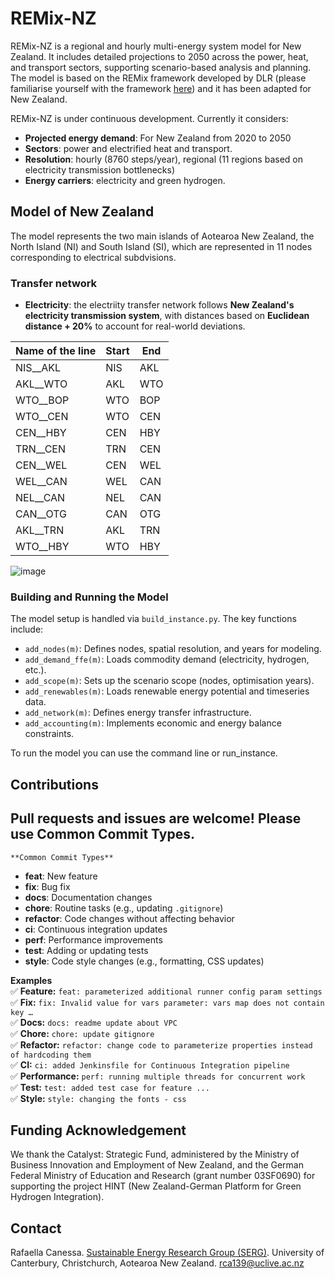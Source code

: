 # REMix-NZ

REMix-NZ is a regional and hourly multi-energy system model for New Zealand. It includes detailed projections to 2050 across the power, heat, and transport sectors, supporting scenario-based analysis and planning. The model is based on the REMix framework developed by DLR (please familiarise yourself with the framework [here](https://dlr-ve.gitlab.io/esy/remix/framework/dev/about/introduction.html#about-introduction)) and it has been adapted for New Zealand. 

REMix-NZ is under continuous development. Currently it considers:  
- **Projected energy demand**: For New Zealand from 2020 to 2050
- **Sectors**: power and electrified heat and transport.  
- **Resolution**: hourly (8760 steps/year), regional (11 regions based on electricity transmission bottlenecks)
- **Energy carriers**: electricity and green hydrogen.  

## Model of New Zealand 
The model represents the two main islands of Aotearoa New Zealand, the North Island (NI) and South Island (SI), which are represented in 11 nodes corresponding to electrical subdvisions.

### Transfer network
- **Electricity**: the electriity transfer network follows **New Zealand's electricity transmission system**, with distances based on **Euclidean distance + 20%** to account for real-world deviations.

| Name of the line | Start | End |
| ------------- | ------------- | ------------- |
| NIS__AKL  | NIS  | AKL  | 
| AKL__WTO  | AKL  | WTO  |
| WTO__BOP  | WTO  | BOP  | 
| WTO__CEN  |  WTO  | CEN  |
| CEN__HBY  |  CEN  | HBY  |
| TRN__CEN  | TRN  | CEN  | 
| CEN__WEL  |  CEN | WEL  | 
| WEL__CAN  | WEL  | CAN  |
| NEL__CAN  | NEL | CAN  |
| CAN__OTG  |  CAN  |  OTG  | 
| AKL__TRN  | AKL | TRN  | 
| WTO__HBY  | WTO  |  HBY  | 

![image](https://github.com/rafaella-git/energy-nz/assets/135769724/3eab3ebb-4d42-4593-804b-628b7811b7e2)

### Building and Running the Model

The model setup is handled via `build_instance.py`. The key functions include:
- `add_nodes(m)`: Defines nodes, spatial resolution, and years for modeling.
- `add_demand_ffe(m)`: Loads commodity demand (electricity, hydrogen, etc.).
- `add_scope(m)`: Sets up the scenario scope (nodes, optimisation years).
- `add_renewables(m)`: Loads renewable energy potential and timeseries data.
- `add_network(m)`: Defines energy transfer infrastructure.
- `add_accounting(m)`: Implements economic and energy balance constraints.

To run the model you can use the command line or run_instance.

## Contributions
Pull requests and issues are welcome! Please use Common Commit Types.
- 
    **Common Commit Types**  
  - **feat**: New feature  
  - **fix**: Bug fix  
  - **docs**: Documentation changes  
  - **chore**: Routine tasks (e.g., updating `.gitignore`)  
  - **refactor**: Code changes without affecting behavior  
  - **ci**: Continuous integration updates  
  - **perf**: Performance improvements  
  - **test**: Adding or updating tests  
  - **style**: Code style changes (e.g., formatting, CSS updates)  
  
  **Examples**  
  ✅ **Feature:** `feat: parameterized additional runner config param settings`  
  ✅ **Fix:** `fix: Invalid value for vars parameter: vars map does not contain key …`  
  ✅ **Docs:** `docs: readme update about VPC`  
  ✅ **Chore:** `chore: update gitignore`  
  ✅ **Refactor:** `refactor: change code to parameterize properties instead of hardcoding them`  
  ✅ **CI:** `ci: added Jenkinsfile for Continuous Integration pipeline`  
  ✅ **Performance:** `perf: running multiple threads for concurrent work`  
  ✅ **Test:** `test: added test case for feature ...`  
  ✅ **Style:** `style: changing the fonts - css`  


## Funding Acknowledgement
We thank the Catalyst: Strategic Fund, administered by the Ministry of Business Innovation and Employment of New Zealand, and the German Federal Ministry of Education and Research (grant number 03SF0690) for supporting the project HINT (New Zealand-German Platform for Green Hydrogen Integration). 


## Contact
Rafaella Canessa. [Sustainable Energy Research Group (SERG)](serg.co.nz). University of Canterbury, Christchurch, Aotearoa New Zealand. rca139@uclive.ac.nz


